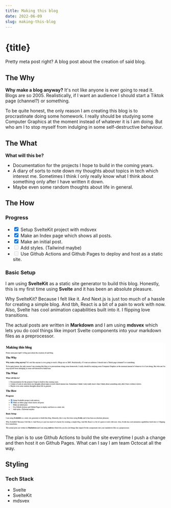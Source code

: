 ```yaml
---
title: Making this blog
date: 2022-06-09
slug: making-this-blog
---
```


# {title}

Pretty meta post right? A blog post about the creation of said blog. 

## The Why

**Why make a blog anyway?** It's not like anyone is ever going to read it. Blogs are so 2005. Realistically, if I want an audience I should start a Tiktok page (channel?) or something.

To be quite honest, the only reason I am creating this blog is to procrastinate doing some homework. I really should be studying some Computer Graphics at the moment instead of whatever it is I am doing. But who am I to stop myself from indulging in some self-destructive behaviour. 

## The What

**What will this be?**

- Documentation for the projects I hope to build in the coming years.
- A diary of sorts to note down my thoughts about topics in tech which interest me. Sometimes I think I only really know what I think about something only after I have written it down.
- Maybe even some random thoughts about life in general.

## The How

### Progress

- <input type="checkbox" checked/> Setup SvelteKit project with mdsvex
- <input type="checkbox" checked/> Make an Index page which shows all posts.
- <input type="checkbox" checked> Make an initial post.
- <input type="checkbox" disabled> Add styles. (Tailwind maybe)
- <input type="checkbox" disabled> Use Github Actions and Github Pages to deploy and host as a static site.

### Basic Setup

I am using **SvelteKit** as a static site generator to build this blog. Honestly, this is my first time using **Svelte** and it has been an absolute pleasure.  

Why SvelteKit? Because I felt like it. And Next.js is just too much of a hassle for creating a simple blog. And tbh, React is a bit of a pain to work with now. Also, Svelte has cool animation capabilities built into it. I flipping love transitions.

The actual posts are written in **Markdown** and I am using **mdsvex** which lets you do cool things like import Svelte components into your markdown files as a preprocessor.

![Blog Post without any styling](./blog_initial.png)

The plan is to use Github Actions to build the site everytime I push a change and then host it on Github Pages. What can I say I am team Octocat all the way.

## Styling

### Tech Stack
- Svelte
- SvelteKit
- mdsvex






